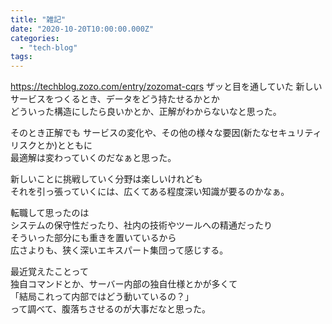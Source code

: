 ```yaml
---
title: "雑記"
date: "2020-10-20T10:00:00.000Z"
categories: 
  - "tech-blog"
tags: 
---
```


https://techblog.zozo.com/entry/zozomat-cqrs
ザッと目を通していた
新しいサービスをつくるとき、データをどう持たせるかとか  
どういった構造にしたら良いかとか、正解がわからないなと思った。  

そのとき正解でも
サービスの変化や、その他の様々な要因(新たなセキュリティリスクとか)とともに  
最適解は変わっていくのだなぁと思った。  

新しいことに挑戦していく分野は楽しいけれども  
それを引っ張っていくには、広くてある程度深い知識が要るのかなぁ。  

転職して思ったのは  
システムの保守性だったり、社内の技術やツールへの精通だったり  
そういった部分にも重きを置いているから  
広さよりも、狭く深いエキスパート集団って感じする。  

最近覚えたことって  
独自コマンドとか、サーバー内部の独自仕様とかが多くて  
「結局これって内部ではどう動いているの？」  
って調べて、腹落ちさせるのが大事だなと思った。  
